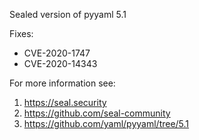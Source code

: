 Sealed version of pyyaml 5.1

Fixes:
- CVE-2020-1747
- CVE-2020-14343

For more information see:
  1. https://seal.security
  2. https://github.com/seal-community
  3. https://github.com/yaml/pyyaml/tree/5.1
